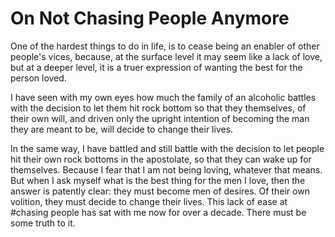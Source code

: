# On Not Chasing People Anymore

  One of the hardest things to do in life, is to cease being an enabler of other people's vices, because, at the surface level it may seem like a lack of love, but at a deeper level, it is a truer expression of wanting the best for the person loved.

 I have seen with my own eyes how much the family of an alcoholic battles with the decision to let them hit rock bottom so that they themselves, of their own will, and driven only the upright intention of becoming the man they are meant to be, will decide to change their lives.

In the same way, I have battled and still battle with the decision to let people hit their own rock bottoms in the apostolate, so that they can wake up for themselves. Because I fear that I am not being loving, whatever that means. But when I ask myself what is the best thing for the men I love, then the answer is patently clear: they must become men of desires. Of their own volition, they must decide to change their lives. This lack of ease at #chasing people has sat with me now for over a decade. There must be some truth to it.